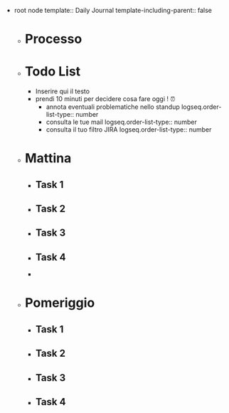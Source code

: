 - root node
  template:: Daily Journal
  template-including-parent:: false
	- # Processo
	- # Todo List
		- Inserire qui il testo
		- prendi 10 minuti per decidere cosa fare oggi ! ⏰
			- annota eventuali problematiche nello standup
			  logseq.order-list-type:: number
			- consulta le tue mail
			  logseq.order-list-type:: number
			- consulta il tuo filtro JIRA
			  logseq.order-list-type:: number
	- # Mattina
		- ## Task 1
		- ## Task 2
		- ## Task 3
		- ## Task 4
		-
	- # Pomeriggio
		- ## Task 1
		- ## Task 2
		- ## Task 3
		- ## Task 4